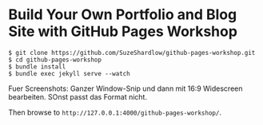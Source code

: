 # Build Your Own Portfolio and Blog Site with GitHub Pages Workshop

```
$ git clone https://github.com/SuzeShardlow/github-pages-workshop.git
$ cd github-pages-workshop
$ bundle install
$ bundle exec jekyll serve --watch
```
Fuer Screenshots: Ganzer Window-Snip und dann mit 16:9 Widescreen bearbeiten. SOnst passt das Format nicht. 


Then browse to `http://127.0.0.1:4000/github-pages-workshop/`.
